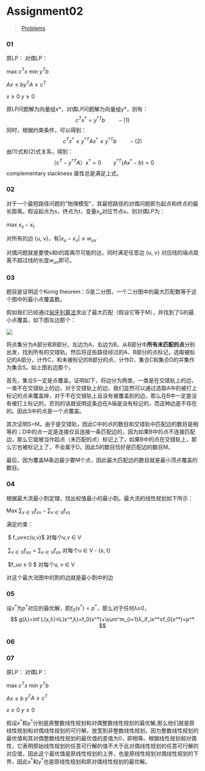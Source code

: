 # Assignment02

> [Problems](assignment2.pdf)

### 01

原LP：						对偶LP：

max	$c^Tx$				      min	$y^Tb$

$Ax ≤ b​$						$y^TA≥c^T​$					        

$x≥0​$						  $y≥0​$

原LP问题解为向量组x\*，对偶LP问题解为向量组y\*，则有：
$$
c^Tx^* = y^{*T}b\qquad-(1)
$$
同时，根据约束条件，可以得到：
$$
c^Tx^*≤y^{*T}Ax^*≤y^{*T}b\qquad-(2)
$$
由(1)式和(2)式关系，得到：
$$
（c^T-y^{*T}A）x^*=0\qquad y^{*T}(Ax^*-b)=0
$$
complementary slackness 属性总是满足上式。

### 02

对于一个最短路径问题的"物理模型"，其最短路径的对偶问题即为起点和终点的最长距离。假设起点为s，终点为t，变量$x_u​$对应节点u，则对偶LP为：

max  $x_s-x_t​$

对所有的边 {u, v}，有$|x_u-x_v|≤w_{uv}​$

对偶问题就是要使s和t的距离尽可能的远，同时满足任意边 {u, v} 对应线的端点距离不超过线的长度$w_{uv}$即可。

### 03

题目是证明这个Konig theorem：G是二分图，一个二分图中的最大匹配数等于这个图中的最小点覆盖数。

假如我们已经通过[匈牙利算法](https://www.renfei.org/blog/bipartite-matching.html)求出了最大匹配（假设它等于M），并找到了G的最小点覆盖，如下图左边那个：

![](http://www.matrix67.com/blogimage/200612021.GIF)

将点集分为A部分和B部分，左边为A，右边为B。从B部分中**所有未匹配的点**分别出发，找到所有的交错轨，然后将这些路径经过的A、B部分的点标记，选取被标记的A部分，计作C，和未被标记的B部分的点，计作D，集合C和集合D的并集作为集合S。如上图右边那个。

首先，集合S一定是点覆盖。证明如下，将边分为两类，一类是在交错轨上的边，一类不在交错轨上的边，对于交错轨上的边，我们显然可以通过选取A中的被打上标记的点来覆盖掉，对于不在交错轨上且没有被覆盖到的边，那么在B中一定是没有被打上标记的，否则的话就说明这条边在A端是没有标记的，而这种边是不存在的。因此S中的点是一个点覆盖。

其次证明S=M。由于是交错轨，因此C中的点的数目和交错轨中匹配边的数目是相等的；D中的点一定是连接仅且连接一条匹配边的，因为如果B中的点不连接匹配边，那么它就被当作起点（未匹配的点）标记上了，如果B中的点在交错轨上，那么它也被标记上了，不会属于D。因此S的数目恰好是匹配边的数目M。

最后，因为覆盖M条边最少要M个点，因此最大匹配边的数目就是最小顶点覆盖的数目。

### 04

根据最大流最小割定理，找出权值最小的最小割。最大流的线性规划如下所示：

Max		$\sum_{v∈V}f_{sv} - \sum_{v∈V}f_{vs}​$

满足约束：

​	$ f_uv≤c(u,v)$	对每个u,v ∈ V

​	$\sum_{v∈V}f_{vu}=\sum_{v∈V}f_{uv}$	对每个u ∈ V - {s, t}

​	$f_uv ≥ 0 $	对每个u, v ∈ V

对这个最大流图中的割的边就是最小割中的边

### 05

设$x^*$为$p^*$对应的最优解，即$f_0(x^*)=p^*$，那么对于任何λ≥0，
$$
g(λ)=inf L(x,λ)≤L(x^*,λ)=f_0(x^*)+\sum^m_{i=1}λ_if_ix^*≤f_0(x^*)=p^*
$$

### 06

### 07

原LP：						对偶LP：

max	$c^Tx$				      min	$y^Tb$

$Ax ≤ b$						$y^TA≥c^T$					        

$x≥0$						  $y≥0$

假设$x^*$和$y^*$分别是原整数线性规划和对偶整数线性规划的最优解,那么他们就是原线性规划和对偶线性规划的可行解。放宽到非整数线性规划，因为整数线性规划的最优值和其对偶整数线性规划的最优值的差值为0，即相等。根据线性规划弱对偶性，它表明原始线性规划的任意可行解的值不大于此对偶线性规划的任意可行解的对应值，因此这个最优值是原线性规划的上界，也是原线性规划对偶线性规划的下界，因此$x^*$和$y^*$也是原线性规划和原对偶线性规划的最优解。



